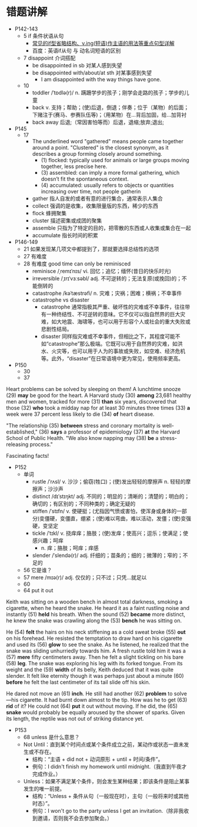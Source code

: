 # 错题讲解

- P142-143
  - 5 if 条件状语从句
    - [常见的if型省略结构、v.­ing(短语)作主语的用法等重点句型详解](https://www.shimengyuan.com/zhishidian/1079.html)
    - 百度：英语if从句 与 动名词短语的区别
  - 7 disappoint 介词搭配
    - be disappointed in sb 对某人感到失望
    - be disappointed with/about/at sth 对某事感到失望
      - I am disappointed with the way things have gone.
  - 10
    - toddler /ˈtɒdlə(r)/ n. 蹒跚学步的孩子；刚学会走路的孩子；学步的儿童
    - back v. 支持；帮助；(使)后退，倒退；伴奏；位于（某物）的后面；下赌注于(赛马、参赛队伍等)；（用某物）在…背后加固，给…加背衬
    - back away 后退;（常因害怕等而）后退，退缩;放弃;退出;
- P145
  - 17
    - The underlined word "gathered" means people came together around a point. "Clustered" is the closest synonym, as it describes a group forming closely around something.
      - (1) flocked: typically used for animals or large groups moving together, less precise here.
      - (3) assembled: can imply a more formal gathering, which doesn’t fit the spontaneous context.
      - (4) accumulated: usually refers to objects or quantities increasing over time, not people gatherin 
    - gather 指人自发的或者有意的进行集合，通常表示人集合
    - collect 强调的是收集，收集限量版的东西，稀少的东西
    - flock 蜂拥聚集
    - cluster 描述密集或成团的聚集
    - assemble 只指为了特定的目的，把零散的东西或人收集或集合在一起
    - accumulate 指长时间的积累
- P146-149
  - 21 如果发现某几项文中都提到了，那就要选择总结性的选项
  - 27 有难度
  - 28 有难度 good time can only be reminisced
    - reminisce /ˌremɪˈnɪs/ vi. 回忆；追忆；缅怀(昔日的快乐时光)
    - irreversible /ˌɪrɪˈvɜːsəbl/ adj. 不可逆转的；无法复原(或挽回)的；不能倒转的
    - catastrophe /kəˈtæstrəfi/ n. 灾难；灾祸；困难；横祸；不幸事件
    - catastrophe vs disaster
      - catastrophe 通常指极其严重、破坏性的灾难或不幸事件，往往带有一种终结性、不可逆转的意味。它不仅可以指自然界的巨大灾难，如大地震、海啸等，也可以用于形容个人或社会的重大失败或悲剧性结局。
      - disaster 同样指灾难或不幸事件，但相比之下，其程度可能不如“catastrophe”那么极端。它既可以用于自然界的灾难，如洪水、火灾等，也可以用于人为的事故或失败，如空难、经济危机等。此外，“disaster”在日常语境中更为常见，使用频率更高。
- P150
  - 30
  - 37
    
Heart problems can be solved by sleeping on them! A lunchtime snooze (29) **may** be good for the heart. A Harvard study (30) **among** 23,681 healthy men and women, tracked for more (31) **than** six years, discovered that those (32) **who** took a midday nap for at least 30 minutes three times (33) **a** week were 37 percent less likely to die (34) **of** heart disease.

"The relationship (35) **between** stress and coronary mortality is well-established," (36) **says** a professor of epidemiology (37) **at** the Harvard School of Public Health. "We also know napping may (38) **be** a stress-releasing process."

Fascinating facts!

- P152
  - 单词
    - rustle /ˈrʌsl/ v. 沙沙；偷窃(牲口)；(使)发出轻轻的摩擦声
      n. 轻轻的摩擦声；沙沙声
    - distinct /dɪˈstɪŋkt/ adj. 不同的；明显的；清晰的；清楚的；明白的；确切的；有区别的；不同种类的；确定无疑的
    - stiffen /ˈstɪfn/ v. 使硬挺；(尤指因气愤或害怕，使浑身或身体的一部分)变僵硬，变僵直，绷紧；(使)难以弯曲，难以活动，发僵；(使)变强硬，变坚定
    - tickle /ˈtɪkl/ v. 挠痒痒；胳肢；(使)发痒；使高兴；逗乐；使满足；使感兴趣；呵痒
      - n. 痒；胳肢；呵痒；痒感
    - slender /ˈslendə(r)/ adj. 纤细的；苗条的；细的；微薄的；窄的；不足的
  - 56 它是谁？
  - 57 mere /mɪə(r)/ adj. 仅仅的；只不过；只凭…就足以
  - 60
  - 64 put it out
 
Keith was sitting on a wooden bench in almost total darkness, smoking a cigarette, when he heard the snake. He heard it as a faint rustling noise and instantly (51) **held** his breath. When the sound (52) **became** more distinct, he knew the snake was crawling along the (53) **bench** he was sitting on.

He (54) **felt** the hairs on his neck stiffening as a cold sweat broke (55) **out** on his forehead. He resisted the temptation to draw hard on his cigarette and used its (56) **glow** to see the snake. As he listened, he realized that the snake was sliding unhurriedly towards him. A fresh rustle told him it was a (57) **mere** fifty centimeters away. Then he felt a slight tickling on his bare (58) **leg**. The snake was exploring his leg with its forked tongue. From its weight and the (59) **width** of its belly, Keith deduced that it was quite slender. It felt like eternity though it was perhaps just about a minute (60) **before** he felt the last centimeter of its tail slide off his skin.

He dared not move an (61) **inch**. He still had another (62) **problem** to solve—his cigarette. It had burnt down almost to the tip. How was he to get (63) **rid** of it? He could not (64) **put** it out without moving. If he did, the (65) **snake** would probably be equally aroused by the shower of sparks. Given its length, the reptile was not out of striking distance yet.

- P153
  - 68 unless 是什么意思？
  - Not Until：直到某个时间点或某个条件成立之前，某动作或状态一直未发生或不存在。
    - 结构：“主语 + did not + 动词原形 + until + 时间/条件”。
    - 例句：I didn't finish my homework until midnight.（我直到午夜才完成作业。）
  - Unless：如果不满足某个条件，则会发生某种结果；即该条件是阻止某事发生的唯一前提。
    - 结构：“Unless + 条件从句（一般现在时），主句（一般将来时或其他时态）”。
    - 例句：I won't go to the party unless I get an invitation.（除非我收到邀请，否则我不会去参加聚会。）
